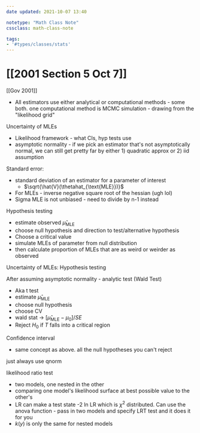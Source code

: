 ```yaml
---
date updated: 2021-10-07 13:40

notetype: "Math Class Note"
cssclass: math-class-note

tags: 
- '#types/classes/stats'
---
```


# [[2001 Section 5 Oct 7]]
[[Gov 2001]]

- All estimators use either analytical or computational methods - some both. one computational method is MCMC simulation - drawing from the "likelihood grid"


Uncertainty of MLEs
- Likelihood framework - what CIs, hyp tests use
- asymptotic normality - if we pick an estimator that's not asymptotically normal, we can still get pretty far by either 1) quadratic approx or 2) iid assumption


Standard error:
- standard deviation of an estimator for a parameter of interest
	- $\sqrt{\hat{V}(\thetahat_{\text{MLE}})}$
- For MLEs - inverse negative square root of the hessian (ugh lol)
- Sigma MLE is not unbiased - need to divide by n-1 instead


Hypothesis testing
- estimate observed $\hat{\mu}_{\text{MLE}}$
- choose null hypothesis and direction to test/alternative hypothesis
- Choose a critical value
- simulate MLEs of parameter from null distribution
- then calculate proportion of MLEs that are as weird or weirder as observed



Uncertainty of MLEs: Hypothesis testing

After assuming asymptotic normality - analytic test (Wald Test)
- Aka t test
- estimate $\hat{\mu}_{\text{MLE}}$
- choose null hypothesis
- choose CV
- wald stat -> $[\hat{\mu}_{\text{MLE}} - \mu_0]/SE$
- Reject $H_0$ if $T$ falls into a critical region


Confidence interval
- same concept as above. all the null hypotheses you can't reject


just always use qnorm


likelihood ratio test
- two models, one nested in the other
- comparing one model's likelihood surface at best possible value to the other's
- LR can make a test state -2 ln LR which is $\chi^2$ distributed. Can use the anova function - pass in two models and specify LRT test and it does it for you
- $k(y)$ is only the same for nested models
